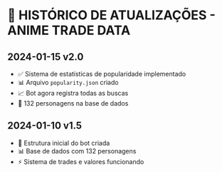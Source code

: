 # 🔄 HISTÓRICO DE ATUALIZAÇÕES - ANIME TRADE DATA

## 2024-01-15 v2.0
- ✅ Sistema de estatísticas de popularidade implementado
- 📊 Arquivo `popularity.json` criado
- 📈 Bot agora registra todas as buscas
- 🎯 132 personagens na base de dados

## 2024-01-10 v1.5
- 🚀 Estrutura inicial do bot criada
- 📊 Base de dados com 132 personagens
- ⚡ Sistema de trades e valores funcionando
